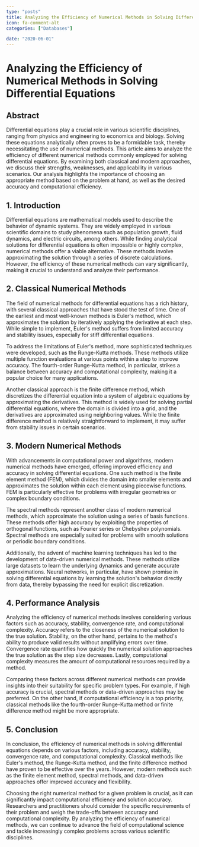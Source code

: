 ```yaml
---
type: "posts"
title: Analyzing the Efficiency of Numerical Methods in Solving Differential Equations
icon: fa-comment-alt
categories: ["Databases"]

date: "2020-06-01"
---
```




# Analyzing the Efficiency of Numerical Methods in Solving Differential Equations

## Abstract
Differential equations play a crucial role in various scientific disciplines, ranging from physics and engineering to economics and biology. Solving these equations analytically often proves to be a formidable task, thereby necessitating the use of numerical methods. This article aims to analyze the efficiency of different numerical methods commonly employed for solving differential equations. By examining both classical and modern approaches, we discuss their strengths, weaknesses, and applicability in various scenarios. Our analysis highlights the importance of choosing an appropriate method based on the problem at hand, as well as the desired accuracy and computational efficiency.

## 1. Introduction
Differential equations are mathematical models used to describe the behavior of dynamic systems. They are widely employed in various scientific domains to study phenomena such as population growth, fluid dynamics, and electric circuits, among others. While finding analytical solutions for differential equations is often impossible or highly complex, numerical methods offer a viable alternative. These methods involve approximating the solution through a series of discrete calculations. However, the efficiency of these numerical methods can vary significantly, making it crucial to understand and analyze their performance.

## 2. Classical Numerical Methods
The field of numerical methods for differential equations has a rich history, with several classical approaches that have stood the test of time. One of the earliest and most well-known methods is Euler's method, which approximates the solution by iteratively applying the derivative at each step. While simple to implement, Euler's method suffers from limited accuracy and stability issues, especially for stiff differential equations.

To address the limitations of Euler's method, more sophisticated techniques were developed, such as the Runge-Kutta methods. These methods utilize multiple function evaluations at various points within a step to improve accuracy. The fourth-order Runge-Kutta method, in particular, strikes a balance between accuracy and computational complexity, making it a popular choice for many applications.

Another classical approach is the finite difference method, which discretizes the differential equation into a system of algebraic equations by approximating the derivatives. This method is widely used for solving partial differential equations, where the domain is divided into a grid, and the derivatives are approximated using neighboring values. While the finite difference method is relatively straightforward to implement, it may suffer from stability issues in certain scenarios.

## 3. Modern Numerical Methods
With advancements in computational power and algorithms, modern numerical methods have emerged, offering improved efficiency and accuracy in solving differential equations. One such method is the finite element method (FEM), which divides the domain into smaller elements and approximates the solution within each element using piecewise functions. FEM is particularly effective for problems with irregular geometries or complex boundary conditions.

The spectral methods represent another class of modern numerical methods, which approximate the solution using a series of basis functions. These methods offer high accuracy by exploiting the properties of orthogonal functions, such as Fourier series or Chebyshev polynomials. Spectral methods are especially suited for problems with smooth solutions or periodic boundary conditions.

Additionally, the advent of machine learning techniques has led to the development of data-driven numerical methods. These methods utilize large datasets to learn the underlying dynamics and generate accurate approximations. Neural networks, in particular, have shown promise in solving differential equations by learning the solution's behavior directly from data, thereby bypassing the need for explicit discretization.

## 4. Performance Analysis
Analyzing the efficiency of numerical methods involves considering various factors such as accuracy, stability, convergence rate, and computational complexity. Accuracy refers to the closeness of the numerical solution to the true solution. Stability, on the other hand, pertains to the method's ability to produce valid results without amplifying errors over time. Convergence rate quantifies how quickly the numerical solution approaches the true solution as the step size decreases. Lastly, computational complexity measures the amount of computational resources required by a method.

Comparing these factors across different numerical methods can provide insights into their suitability for specific problem types. For example, if high accuracy is crucial, spectral methods or data-driven approaches may be preferred. On the other hand, if computational efficiency is a top priority, classical methods like the fourth-order Runge-Kutta method or finite difference method might be more appropriate.

## 5. Conclusion
In conclusion, the efficiency of numerical methods in solving differential equations depends on various factors, including accuracy, stability, convergence rate, and computational complexity. Classical methods like Euler's method, the Runge-Kutta method, and the finite difference method have proven to be effective over the years. However, modern methods such as the finite element method, spectral methods, and data-driven approaches offer improved accuracy and flexibility.

Choosing the right numerical method for a given problem is crucial, as it can significantly impact computational efficiency and solution accuracy. Researchers and practitioners should consider the specific requirements of their problem and weigh the trade-offs between accuracy and computational complexity. By analyzing the efficiency of numerical methods, we can continue to advance the field of computational science and tackle increasingly complex problems across various scientific disciplines.
